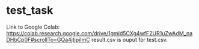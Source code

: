 # test_task
Link to Google Colab:
https://colab.research.google.com/drive/1gmId5CXg4wfF2UR1uZwAdM_naDHbCp0F#scrollTo=GQa4jtipiImC
result.csv is ouput for test.csv.
